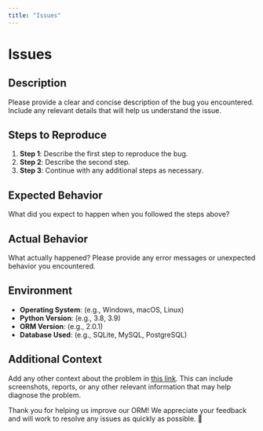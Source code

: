 ```yaml
---
title: "Issues"
---
```


# Issues

## Description

Please provide a clear and concise description of the bug you encountered. Include any relevant details that will help us understand the issue.

## Steps to Reproduce

1. **Step 1**: Describe the first step to reproduce the bug.
2. **Step 2**: Describe the second step.
3. **Step 3**: Continue with any additional steps as necessary.

## Expected Behavior

What did you expect to happen when you followed the steps above?

## Actual Behavior

What actually happened? Please provide any error messages or unexpected behavior you encountered.

## Environment

- **Operating System**: (e.g., Windows, macOS, Linux)
- **Python Version**: (e.g., 3.8, 3.9)
- **ORM Version**: (e.g., 2.0.1)
- **Database Used**: (e.g., SQLite, MySQL, PostgreSQL)

## Additional Context

Add any other context about the problem in [this link](https://github.com/ProdByGodfather/abarorm/issues/5). This can include screenshots, reports, or any other relevant information that may help diagnose the problem.

Thank you for helping us improve our ORM! We appreciate your feedback and will work to resolve any issues as quickly as possible. 💖
